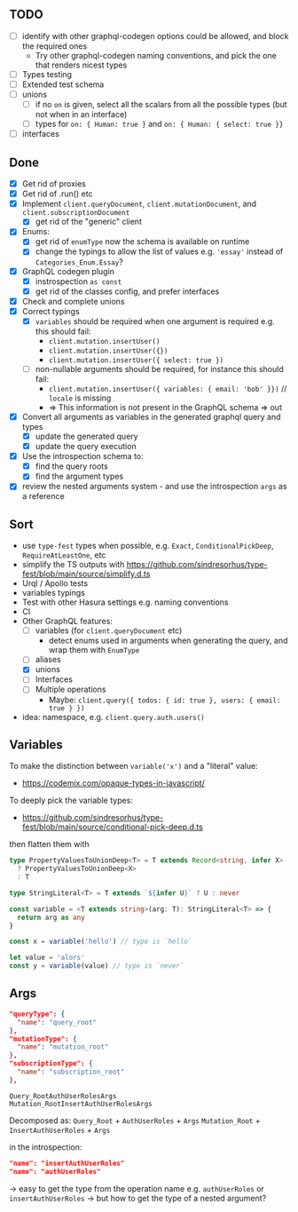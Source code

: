 ## TODO

- [ ] identify with other graphql-codegen options could be allowed, and block the required ones
  - Try other graphql-codegen naming conventions, and pick the one that renders nicest types
- [ ] Types testing
- [ ] Extended test schema
- [ ] unions
  - [ ] if no `on` is given, select all the scalars from all the possible types
        (but not when in an interface)
  - [ ] types for `on: { Human: true }` and `on: { Human: { select: true }}`
- [ ] interfaces

## Done

- [x] Get rid of proxies
- [x] Get rid of .run() etc
- [x] Implement `client.queryDocument`, `client.mutationDocument`, and `client.subscriptionDocument`
  - [x] get rid of the "generic" client
- [x] Enums:
  - [x] get rid of `enumType` now the schema is available on runtime
  - [x] change the typings to allow the list of values e.g. `'essay'` instead of `Categories_Enum.Essay`?
- [x] GraphQL codegen plugin
  - [x] instrospection `as const`
  - [x] get rid of the classes config, and prefer interfaces
- [x] Check and complete unions
- [x] Correct typings
  - [x] `variables` should be required when one argument is required e.g. this should fail:
    - `client.mutation.insertUser()`
    - `client.mutation.insertUser({})`
    - `client.mutation.insertUser({ select: true })`
  - [ ] non-nullable arguments should be required, for instance this should fail:
    - `client.mutation.insertUser({ variables: { email: 'bob' }})` // `locale` is missing
    - => This information is not present in the GraphQL schema => out
- [x] Convert all arguments as variables in the generated graphql query and types
  - [x] update the generated query
  - [x] update the query execution
- [x] Use the introspection schema to:
  - [x] find the query roots
  - [x] find the argument types
- [x] review the nested arguments system - and use the introspection `args` as a reference

## Sort

- use `type-fest` types when possible, e.g. `Exact`, `ConditionalPickDeep`, `RequireAtLeastOne`, etc
- simplify the TS outputs with https://github.com/sindresorhus/type-fest/blob/main/source/simplify.d.ts
- Urql / Apollo tests
- variables typings
- Test with other Hasura settings e.g. naming conventions
- CI
- Other GraphQL features:
  - [ ] variables (for `client.queryDocument` etc)
    - detect enums used in arguments when generating the query, and wrap them with `EnumType`
  - [ ] aliases
  - [x] unions
  - [ ] Interfaces
  - [ ] Multiple operations
    - Maybe: `client.query({ todos: { id: true }, users: { email: true } })`
- idea: namespace, e.g. `client.query.auth.users()`

## Variables

To make the distinction between `variable('x')` and a "literal" value:

- https://codemix.com/opaque-types-in-javascript/

To deeply pick the variable types:

- https://github.com/sindresorhus/type-fest/blob/main/source/conditional-pick-deep.d.ts

then flatten them with

```ts
type PropertyValuesToUnionDeep<T> = T extends Record<string, infer X>
  ? PropertyValuesToUnionDeep<X>
  : T
```

```typescript
type StringLiteral<T> = T extends `${infer U}` ? U : never

const variable = <T extends string>(arg: T): StringLiteral<T> => {
  return arg as any
}

const x = variable('hello') // type is `hello`

let value = 'alors'
const y = variable(value) // type is `never`
```

## Args

```json
"queryType": {
  "name": "query_root"
},
"mutationType": {
  "name": "mutation_root"
},
"subscriptionType": {
  "name": "subscription_root"
},
```

```
Query_RootAuthUserRolesArgs
Mutation_RootInsertAuthUserRolesArgs
```

Decomposed as:
`Query_Root` + `AuthUserRoles` + `Args`
`Mutation_Root` + `InsertAuthUserRoles` + `Args`

in the introspection:

```json
"name": "insertAuthUserRoles"
"name": "authUserRoles"
```

-> easy to get the type from the operation name e.g. `authUserRoles` or `insertAuthUserRoles`
-> but how to get the type of a nested argument?
